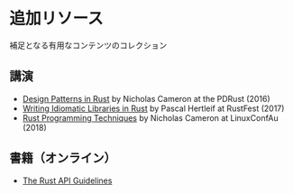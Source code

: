 # 追加リソース

補足となる有用なコンテンツのコレクション

## 講演

- [Design Patterns in Rust](https://www.youtube.com/watch?v=Pm_oO0N5B9k) by
  Nicholas Cameron at the PDRust (2016)
- [Writing Idiomatic Libraries in Rust](https://www.youtube.com/watch?v=0zOg8_B71gE)
  by Pascal Hertleif at RustFest (2017)
- [Rust Programming Techniques](https://www.youtube.com/watch?v=vqavdUGKeb4) by
  Nicholas Cameron at LinuxConfAu (2018)

## 書籍（オンライン）

- [The Rust API Guidelines](https://rust-lang.github.io/api-guidelines)

